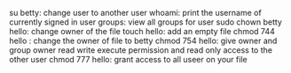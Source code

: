 su betty: change user to another user
whoami: print the username of currently signed in user
groups: view all groups for user
sudo chown betty hello: change owner of the file
touch hello: add an empty file
chmod 744 hello : change the owner of file to betty
chmod 754 hello: give owner and group owner read write execute permission and read only access to the other user
chmod 777 hello: grant access to all useer on your file
